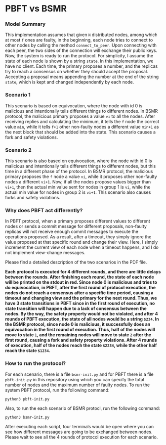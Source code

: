 # PBFT vs BSMR
### Model Summary
This implementation assumes that given `N` distributed nodes, among which at most `f` ones are faulty, in the beginning, each node tries to connect to other nodes by calling the method `connect_to_peer`. Upon connecting with each peer, the two sides of the connection will exchange their public keys. Now, the system is ready to run the protocol. For simplicity, I assume the state of each node is shown by a string `state`. In this implementation, we have no client. Each time, the primary proposes a number, and the replicas try to reach a consensus on whether they should accept the proposal. Accepting a proposal means appending the number at the end of the string `state`, which is kept and changed independently by each node.

### Scenario 1
This scenario is based on equivocation, where the node with id 0 is malicious and intentionally tells different things to different nodes. In BSMR protocol, the malicious primary proposes a value `vi` to all the nodes. After receiving replies and calculating the minimum, it tells the `f` node the correct value `min`, while it tells `f+1` other non-faulty nodes a different value `min+1` as the next block that should be added into the state. This scenario causes a fork and safety violations. 

### Scenario 2
This scenario is also based on equivocation, where the node with id 0 is malicious and intentionally tells different things to different nodes, but this time in a different phase of the protocol. In BSMR protocol, the malicious primary proposes the `f` node a value `vi`, while it proposes other non-faulty nodes a different `vi+1`. Now, if all the nodes propose values bigger than `vi+1`, then the actual min value sent for nodes in group 1 is `vi`, while the actual min value for nodes in group 2 is `vi+1`. This scenario also causes forks and safety violations.

### Why does PBFT act differently?
In PBFT protocol, when a primary proposes different values to different nodes or sends a commit message for different proposals, non-faulty replicas will not receive enough commit messages to execute the operations proposed. As a result, after a timeout, they simply ignore the value proposed at that specific round and change their view. Here, I simply increment the current view of each node when a timeout happens, and I do not implement view-change messages. 

Please find a detailed description of the two scenarios in the PDF file.

<b>Each protocol is executed for 4 different rounds, and there are little delays between the rounds. After finishing each round, the state of each node will be printed on the stdout in red. Since node 0 is malicious and tries to do equivocation, in PBFT, after the first round of  protocol execution, the nodes do not reach a consensus after a specific time period, causing a timeout and changing view and the primary for the next round. Thus, we have 3 state transitions in PBFT since in the first round of execution, no state transition will happen due to a lack of consensus between the nodes. By the way, the safety property would not be violated, and after 4 rounds of PBFT execution, the state of all nodes would be a string `$234`. In the BSMR protocol, since node 0 is malicious, it successfully does an equivocation in the first round of execution. Thus, half of the nodes will move to state `1`, and the remaining nodes will move to state `2` after the first round, causing a fork and safety property violations. After 4 rounds of execution, half of the nodes reach the state `$2234`, while the other half reach the state `$1234`.</b>

### How to run the protocol?
For each scenario, there is a file `bsmr-init.py` and for PBFT there is a file `pbft-init.py` in this repository using which you can specify the total number of nodes and the maximum number of faulty nodes. To run the system PBFT protocol, run the following command:
```
python3 pbft-init.py
```
Also, to run the each scenario of BSMR protocl, run the following command:
```
python3 bsmr-init.py
```
After executing each script, four terminals would be open where you can see how different messages are going to be exchanged between nodes. Please wait to see all the 4 rounds of protocol execution for each scenario.
